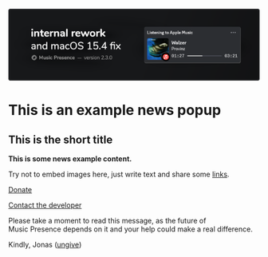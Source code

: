 ![](./banner/en/image.png)

# This is an example news popup

## This is the short title

**This is some news example content.**

Try not to embed images here,
just write text and share some [links](https://musicpresence.app).

<!-- button -->
[Donate](https://donate.musicpresence.app)

<!-- button aside -->
[Contact the developer](mailto:test@example.com)

<!-- urgent -->
Please take a moment to read this message,
as the future of Music&nbsp;Presence depends on it
and your help could make a real difference.

Kindly, Jonas ([ungive](https://github.com/ungive))
